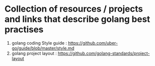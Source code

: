 # Collection of resources / projects and links that describe golang best practises

1. golang coding Style guide : <https://github.com/uber-go/guide/blob/master/style.md>
2. golang project layout : <https://github.com/golang-standards/project-layout>
